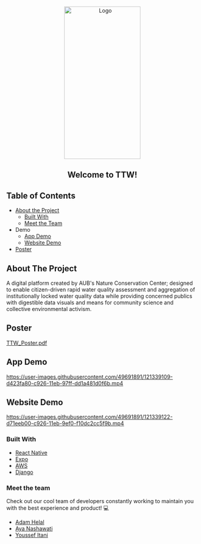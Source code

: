 <br />
<p align="center">
    <img src="https://user-images.githubusercontent.com/49691891/121341726-9f657280-c929-11eb-8dd4-84e06cc53399.png" alt="Logo" width="200" height="400">
  </a>

  <h2 align="center">
    Welcome to TTW!
  </h2>
</p>



<!-- TABLE OF CONTENTS -->
## Table of Contents

* [About the Project](#about-the-project)
  * [Built With](#built-with)
  * [Meet the Team](#meet-the-team)
* Demo
  * [App Demo](#app-demo)
  * [Website Demo](#website-demo)
* [Poster](#poster)








<!-- ABOUT THE PROJECT -->
## About The Project


A digital platform created by AUB's Nature Conservation Center; designed to enable citizen-driven rapid water quality assessment and aggregation of institutionally locked water quality data while providing concerned publics with digestible data visuals and means for community science and collective environmental activism.


## Poster
[TTW_Poster.pdf](https://github.com/AdamHelal/Test-The-Water/files/6623022/TTW_Poster.pdf)

## App Demo
https://user-images.githubusercontent.com/49691891/121339109-d423fa80-c926-11eb-97ff-dd1a481d0f6b.mp4

## Website Demo
https://user-images.githubusercontent.com/49691891/121339122-d71eeb00-c926-11eb-9ef0-f10dc2cc5f9b.mp4




### Built With

* [React Native](https://reactnative.dev/)
* [Expo](https://expo.io/)
* [AWS](https://aws.amazon.com/)
* [Django](https://www.djangoproject.com/)

### Meet the team
Check out our cool team of developers constantly working to maintain you with the best experience and product! :computer:
* [Adam Helal](https://github.com/AdamHelal)
* [Aya Nashawati](https://github.com/aya-nashawati)
* [Youssef Itani](https://github.com/ymi05)

